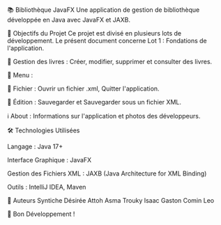 📚 Bibliothèque JavaFX
Une application de gestion de bibliothèque développée en Java avec JavaFX et JAXB.

🎯 Objectifs du Projet
Ce projet est divisé en plusieurs lots de développement. 
Le présent document concerne Lot 1 : Fondations de l'application.

📖 Gestion des livres : Créer, modifier, supprimer et consulter des livres.

📂 Menu :

📁 Fichier : Ouvrir un fichier .xml, Quitter l'application.

💾 Édition : Sauvegarder et Sauvegarder sous un fichier XML.

ℹ️ About : Informations sur l'application et photos des développeurs.




🛠️ Technologies Utilisées

Langage : Java 17+

Interface Graphique : JavaFX

Gestion des Fichiers XML : JAXB (Java Architecture for XML Binding)

Outils : IntelliJ IDEA, Maven





👥 Auteurs
Syntiche Désirée Attoh
Asma Trouky
Isaac Gaston
Comin Leo


🎯 Bon Développement !
